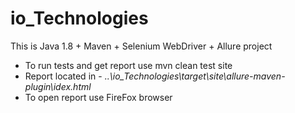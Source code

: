 # io_Technologies 
This is Java 1.8 + Maven + Selenium WebDriver + Allure project 
* To run tests and get report use mvn clean test site 
* Report  located in - *..\io_Technologies\target\site\allure-maven-plugin\idex.html*
* To open report use FireFox browser
